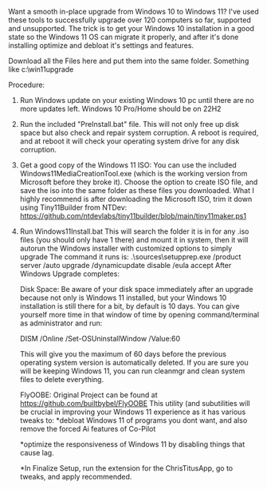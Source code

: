 Want a smooth in-place upgrade from Windows 10 to Windows 11?
I've used these tools to successfully upgrade over 120 computers so far, supported and unsupported.
The trick is to get your Windows 10 installation in a good state so the Windows 11 OS can migrate it properly,
  and after it's done installing optimize and debloat it's settings and features.

Download all the Files here and put them into the same folder.  Something like c:\win11upgrade

Procedure:
1. Run Windows update on your existing Windows 10 pc until there are no more updates left. Windows 10 Pro/Home should be on 22H2
2. Run the included "PreInstall.bat" file.  This will not only free up disk space but also check and repair system corruption.
   A reboot is required, and at reboot it will check your operating system drive for any disk corruption.
3. Get a good copy of the Windows 11 ISO:
   You can use the included Windows11MediaCreationTool.exe (which is the working version from Microsoft before they broke it).
   Choose the option to create ISO file, and save the iso into the same folder as these files you downloaded.
   What I highly recommend is after downloading the Microsoft ISO, trim it down using Tiny11Builder from NTDev:
   https://github.com/ntdevlabs/tiny11builder/blob/main/tiny11maker.ps1
5. Run Windows11Install.bat  This will search the folder it is in for any .iso files (you should only have 1 there) and mount
   it in system, then it will autorun the Windows installer with customized options to simply upgrade
   The command it runs is: .\sources\setupprep.exe /product server /auto upgrade /dynamicupdate disable /eula accept
After Windows Upgrade completes:

     Disk Space: Be aware of your disk space immediately after an upgrade because not only is Windows 11 installed,
     but your Windows 10 installation is still there for a bit, by default is 10 days.
     You can give yourself more time in that window of time by opening command/terminal as administrator and run:
   
     DISM /Online /Set-OSUninstallWindow /Value:60
   
     This will give you the maximum of 60 days before the previous operating system version is automatically deleted.
   If you are sure you will be keeping Windows 11, you can run cleanmgr and clean system files to delete everything.

     FlyOOBE: Original Project can be found at https://github.com/builtbybel/FlyOOBE
   This utility (and subutilities will be crucial in improving your Windows 11 experience as it has various tweaks to:
   *debloat Windows 11 of programs you dont want, and also remove the forced Ai features of Co-Pilot
   
   *optimize the responsiveness of Windows 11 by disabling things that cause lag.

   *In Finalize Setup, run the extension for the ChrisTitusApp, go to tweaks, and apply recommended.
